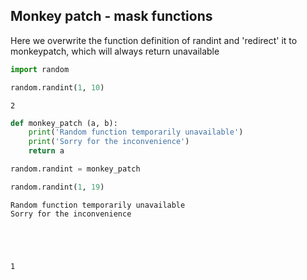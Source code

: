 ## Monkey patch - mask functions

Here we overwrite the function definition of randint and 'redirect' it to monkeypatch, which will always return unavailable


```python
import random

random.randint(1, 10)
```




    2




```python
def monkey_patch (a, b):
    print('Random function temporarily unavailable')
    print('Sorry for the inconvenience')
    return a
```


```python
random.randint = monkey_patch
```


```python
random.randint(1, 19)
```

    Random function temporarily unavailable
    Sorry for the inconvenience





    1
